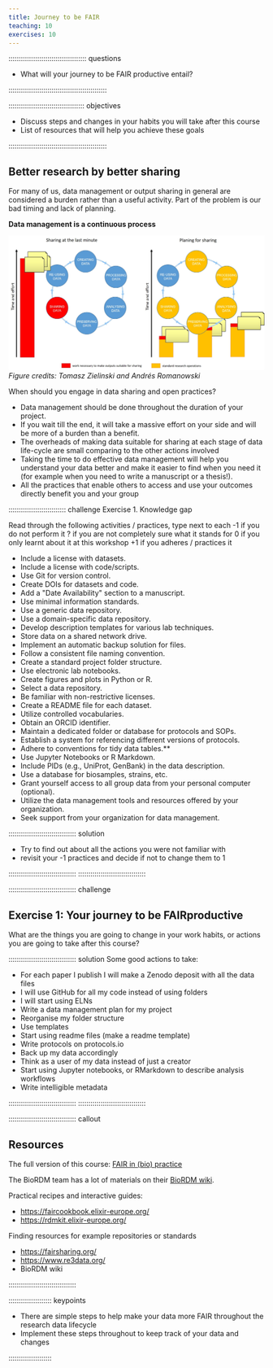 ```yaml
---
title: Journey to be FAIR
teaching: 10
exercises: 10
---
```


:::::::::::::::::::::::::::::::::::::: questions 

- What will your journey to be FAIR productive entail?

::::::::::::::::::::::::::::::::::::::::::::::::


::::::::::::::::::::::::::::::::::::: objectives

- Discuss steps and changes in your habits you will take after this course
- List of resources that will help you achieve these goals

::::::::::::::::::::::::::::::::::::::::::::::::



## Better research by better sharing

For many of us, data management or output sharing in general
are considered a burden rather than a useful activity. Part of the problem
is our bad timing and lack of planning.

**Data management is a continuous process**

![Figure 5.2. Sharing as part of the workflow](./fig/01-sharing_as_part_of_workflow.jpg)
*Figure credits: Tomasz Zielinski and Andrés Romanowski*

When should you engage in data sharing and open practices?

* Data management should be done throughout the duration of your project.
* If you wait till the end, it will take a massive effort on your side and will be more of a burden than a benefit.
* The overheads of making data suitable for sharing at each stage of data life-cycle are small comparing to the other actions involved
* Taking the time to do effective data management will help you understand your data better and make it easier to find when you need it (for example when you need to write a manuscript or a thesis!).
* All the practices that enable others to access and use your outcomes directly
benefit you and your group



:::::::::::::::::::::::::::: challenge
Exercise 1. Knowledge gap

Read through the following activities / practices, type next to each
-1 if you do not perform it
? if you are not completely sure what it stands for
0 if you only learnt about it at this workshop
+1 if you adheres / practices it


* Include a license with datasets.
* Include a license with code/scripts.
* Use Git for version control.
* Create DOIs for datasets and code.
* Add a "Date Availability" section to a manuscript.
* Use minimal information standards.
* Use a generic data repository. 
* Use a domain-specific data repository.
* Develop description templates for various lab techniques.
* Store data on a shared network drive.
* Implement an automatic backup solution for files.
* Follow a consistent file naming convention.
* Create a standard project folder structure.
* Use electronic lab notebooks.
* Create figures and plots in Python or R.
* Select a data repository.
* Be familiar with non-restrictive licenses.
* Create a README file for each dataset.
* Utilize controlled vocabularies.
* Obtain an ORCID identifier.
* Maintain a dedicated folder or database for protocols and SOPs.
* Establish a system for referencing different versions of protocols.
* Adhere to conventions for tidy data tables.**
* Use Jupyter Notebooks or R Markdown.
* Include PIDs (e.g., UniProt, GenBank) in the data description.
* Use a database for biosamples, strains, etc.
* Grant yourself access to all group data from your personal computer (optional).
* Utilize the data management tools and resources offered by your organization.
* Seek support from your organization for data management.



::::::::::::::::::::::::::::::::: solution

* Try to find out about all the actions you were not familiar with
* revisit your -1 practices and decide if not to change them to 1

:::::::::::::::::::::::::::::::::
:::::::::::::::::::::::::::::::::


::::::::::::::::::::::::::::::::: challenge
## Exercise 1: Your journey to be FAIRproductive

What are the things you are going to change in your work habits, or actions you are going to take after this course?

::::::::::::::::::::::::::::::::: solution
Some good actions to take:

*  For each paper I publish I will make a Zenodo deposit with all the data files
*  I will use GitHub for all my code instead of using folders
*  I will start using ELNs
*  Write a data management plan for my project
*  Reorganise my folder structure
*  Use templates
*  Start using readme files (make a readme template)
*  Write protocols on protocols.io
*  Back up my data accordingly
*  Think as a user of my data instead of just a creator
*  Start using Jupyter notebooks, or RMarkdown to describe analysis workflows
*  Write intelligible metadata 

:::::::::::::::::::::::::::::::::
:::::::::::::::::::::::::::::::::


::::::::::::::::::::::::::::::::: callout

## Resources

The full version of this course: [FAIR in (bio) practice](https://carpentries-incubator.github.io/fair-bio-practice/)

The BioRDM team has a lot of materials on their [BioRDM wiki](https://www.wiki.ed.ac.uk/display/RDMS/).
 
Practical recipes and interactive guides:

* https://faircookbook.elixir-europe.org/
* https://rdmkit.elixir-europe.org/

Finding resources for example repositories or standards

* https://fairsharing.org/
* https://www.re3data.org/
* BioRDM wiki


:::::::::::::::::::::::::::::::::


::::::::::::::::::::: keypoints

- There are simple steps to help make your data more FAIR throughout the research data lifecycle
- Implement these steps throughout to keep track of your data and changes

::::::::::::::::::::: 
